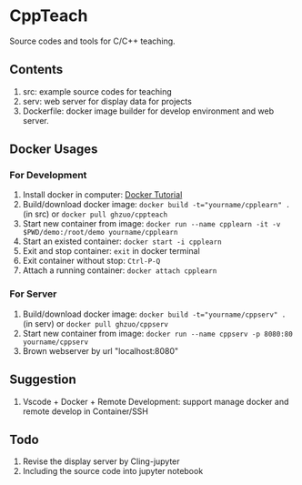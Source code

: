 # CppTeach

Source codes and tools for C/C++ teaching. 

## Contents

1. src: example source codes for teaching
2. serv: web server for display data for projects
3. Dockerfile: docker image builder for develop environment and web server.

## Docker Usages

### For Development
1. Install docker in computer: [Docker Tutorial](https://www.runoob.com/docker/docker-tutorial.html)
2. Build/download docker image: `docker build -t="yourname/cpplearn" .` (in src) or `docker pull ghzuo/cppteach`
3. Start new container from image: `docker run --name cpplearn -it -v $PWD/demo:/root/demo yourname/cpplearn`
4. Start an existed container: `docker start -i cpplearn`
5. Exit and stop container: `exit` in docker terminal
6. Exit container without stop: `Ctrl-P-Q`
7. Attach a running container: `docker attach cpplearn`

### For Server
1. Build/download docker image: `docker build -t="yourname/cppserv" .` (in serv) or `docker pull ghzuo/cppserv`
2. Start new container from image: `docker run --name cppserv -p 8080:80 yourname/cppserv`
3. Brown webserver by url "localhost:8080"

## Suggestion

1. Vscode + Docker + Remote Development: support manage docker and remote develop in Container/SSH

## Todo

1. Revise the display server by Cling-jupyter
2. Including the source code into jupyter notebook
